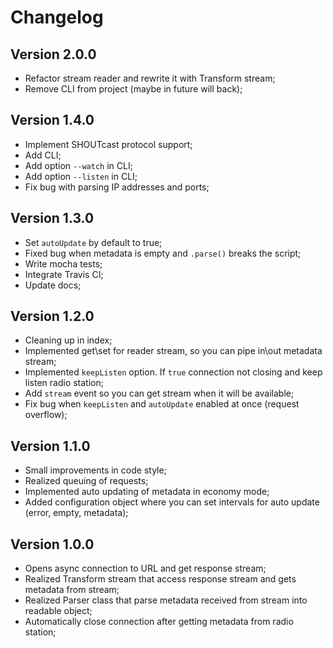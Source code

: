 # Changelog

## Version 2.0.0

- Refactor stream reader and rewrite it with Transform stream;
- Remove CLI from project (maybe in future will back);

## Version 1.4.0

- Implement SHOUTcast protocol support;
- Add CLI;
- Add option `--watch` in CLI;
- Add option `--listen` in CLI;
- Fix bug with parsing IP addresses and ports;

## Version 1.3.0

- Set `autoUpdate` by default to true;
- Fixed bug when metadata is empty and `.parse()` breaks the script;
- Write mocha tests;
- Integrate Travis CI;
- Update docs;

## Version 1.2.0

- Cleaning up in index;
- Implemented get\set for reader stream, so you can pipe in\out metadata stream;
- Implemented `keepListen` option. If `true` connection not closing and keep listen radio station;
- Add `stream` event so you can get stream when it will be available;
- Fix bug when `keepListen` and `autoUpdate` enabled at once (request overflow);

## Version 1.1.0

- Small improvements in code style;
- Realized queuing of requests;
- Implemented auto updating of metadata in economy mode;
- Added configuration object where you can set intervals for auto update (error, empty, metadata);

## Version 1.0.0

- Opens async connection to URL and get response stream;
- Realized Transform stream that access response stream and gets metadata from stream;
- Realized Parser class that parse metadata received from stream into readable object;
- Automatically close connection after getting metadata from radio station;
